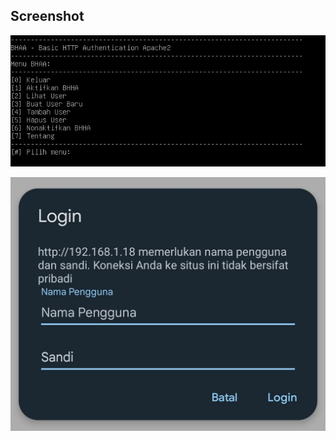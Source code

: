 ## Screenshot 

![](https://github.com/fixploit03/Bhaa/blob/main/VirtualBox_Kali%20LInux%20CLI_30_12_2024_13_28_42_013028%20(1).png)

![](https://github.com/fixploit03/Bhaa/blob/main/Screenshot_2024-12-30-13-28-07-302_com.android.chrome-edit.jpg)
